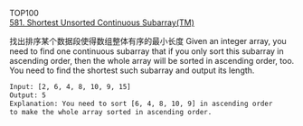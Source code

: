 TOP100  
[581. Shortest Unsorted Continuous Subarray(TM)](https://leetcode.com/problems/shortest-unsorted-continuous-subarray/)

找出排序某个数据段使得数组整体有序的最小长度 Given an integer array, you need to find one continuous subarray that if you only sort this
subarray in ascending order, then the whole array will be sorted in ascending order, too. You need to find the shortest
such subarray and output its length.

```html
Input: [2, 6, 4, 8, 10, 9, 15]
Output: 5
Explanation: You need to sort [6, 4, 8, 10, 9] in ascending order
to make the whole array sorted in ascending order.
```